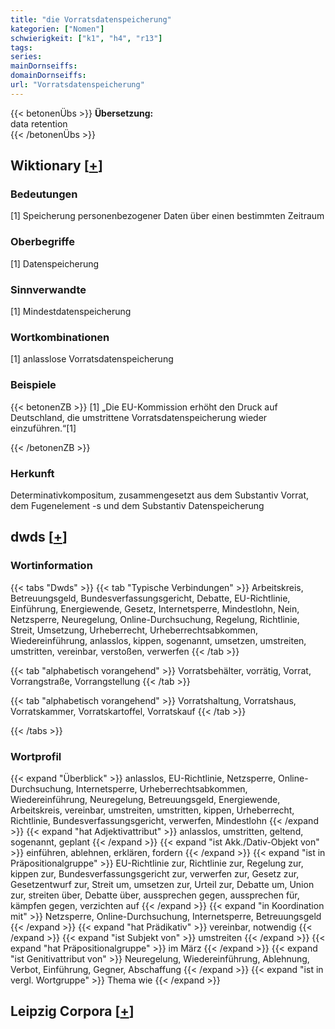 ```yaml
---
title: "die Vorratsdatenspeicherung"
kategorien: ["Nomen"]
schwierigkeit: ["k1", "h4", "r13"]
tags:
series:
mainDornseiffs:
domainDornseiffs:
url: "Vorratsdatenspeicherung"
---
```


{{< betonenÜbs >}}
**Übersetzung:**  
data retention  
{{< /betonenÜbs >}}

## Wiktionary [[+](https://de.wiktionary.org/wiki/Vorratsdatenspeicherung)]

### Bedeutungen
[1] Speicherung personenbezogener Daten über einen bestimmten Zeitraum  

### Oberbegriffe
[1] Datenspeicherung  

### Sinnverwandte
[1] Mindestdatenspeicherung  

### Wortkombinationen
[1] anlasslose Vorratsdatenspeicherung  

### Beispiele
{{< betonenZB >}}
[1] „Die EU-Kommission erhöht den Druck auf Deutschland, die umstrittene Vorratsdatenspeicherung wieder einzuführen.“[1]  

{{< /betonenZB >}}
### Herkunft
Determinativkompositum, zusammengesetzt aus dem Substantiv Vorrat, dem Fugenelement -s und dem Substantiv Datenspeicherung  



## dwds [[+](https://www.dwds.de/wb/Vorratsdatenspeicherung)]

### Wortinformation
{{< tabs "Dwds" >}}
{{< tab "Typische Verbindungen" >}}
Arbeitskreis, Betreuungsgeld, Bundesverfassungsgericht, Debatte, EU-Richtlinie, Einführung, Energiewende, Gesetz, Internetsperre, Mindestlohn, Nein, Netzsperre, Neuregelung, Online-Durchsuchung, Regelung, Richtlinie, Streit, Umsetzung, Urheberrecht, Urheberrechtsabkommen, Wiedereinführung, anlasslos, kippen, sogenannt, umsetzen, umstreiten, umstritten, vereinbar, verstoßen, verwerfen
{{< /tab >}}

{{< tab "alphabetisch vorangehend" >}}
Vorratsbehälter, vorrätig, Vorrat, Vorrangstraße, Vorrangstellung
{{< /tab >}}

{{< tab "alphabetisch vorangehend" >}}
Vorratshaltung, Vorratshaus, Vorratskammer, Vorratskartoffel, Vorratskauf
{{< /tab >}}

{{< /tabs >}}

### Wortprofil
{{< expand "Überblick" >}} anlasslos, EU-Richtlinie, Netzsperre, Online-Durchsuchung, Internetsperre, Urheberrechtsabkommen, Wiedereinführung, Neuregelung, Betreuungsgeld, Energiewende, Arbeitskreis, vereinbar, umstreiten, umstritten, kippen, Urheberrecht, Richtlinie, Bundesverfassungsgericht, verwerfen, Mindestlohn {{< /expand >}}
{{< expand "hat Adjektivattribut" >}} anlasslos, umstritten, geltend, sogenannt, geplant {{< /expand >}}
{{< expand "ist Akk./Dativ-Objekt von" >}} einführen, ablehnen, erklären, fordern {{< /expand >}}
{{< expand "ist in Präpositionalgruppe" >}} EU-Richtlinie zur, Richtlinie zur, Regelung zur, kippen zur, Bundesverfassungsgericht zur, verwerfen zur, Gesetz zur, Gesetzentwurf zur, Streit um, umsetzen zur, Urteil zur, Debatte um, Union zur, streiten über, Debatte über, aussprechen gegen, aussprechen für, kämpfen gegen, verzichten auf {{< /expand >}}
{{< expand "in Koordination mit" >}} Netzsperre, Online-Durchsuchung, Internetsperre, Betreuungsgeld {{< /expand >}}
{{< expand "hat Prädikativ" >}} vereinbar, notwendig {{< /expand >}}
{{< expand "ist Subjekt von" >}} umstreiten {{< /expand >}}
{{< expand "hat Präpositionalgruppe" >}} im März {{< /expand >}}
{{< expand "ist Genitivattribut von" >}} Neuregelung, Wiedereinführung, Ablehnung, Verbot, Einführung, Gegner, Abschaffung {{< /expand >}}
{{< expand "ist in vergl. Wortgruppe" >}} Thema wie {{< /expand >}}

## Leipzig Corpora [[+](https://corpora.uni-leipzig.de/en/res?word=Vorratsdatenspeicherung&corpusId=deu_newscrawl-public_2018)]

